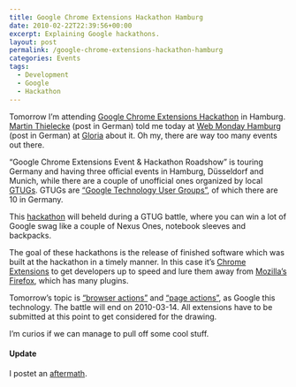 ```yaml
---
title: Google Chrome Extensions Hackathon Hamburg
date: 2010-02-22T22:39:56+00:00
excerpt: Explaining Google hackathons.
layout: post
permalink: /google-chrome-extensions-hackathon-hamburg
categories: Events
tags:
  - Development
  - Google
  - Hackathon
---
```

Tomorrow I’m attending [Google Chrome Extensions Hackathon](https://sites.google.com/site/gchromeevent/home) in Hamburg. [Martin Thielecke](https://www.mthie.com/) (post in German) told me today at [Web Monday Hamburg](http://www.webmontag-hamburg.de/) (post in German) at [Gloria](https://www.yelp.com/biz/gloria-hamburg-2) about it. Oh my, there are way too many events out there.

“Google Chrome Extensions Event & Hackathon Roadshow” is touring Germany and having three official events in Hamburg, Düsseldorf and Munich, while there are a couple of unofficial ones organized by local [GTUGs](https://meetup.com/pro/gdg). GTUGs are [“Google Technology User Groups”](https://meetup.com/pro/gdg), of which there are 10 in Germany.

This [hackathon](https://en.wikipedia.org/wiki/Hackathon) will beheld during a GTUG battle, where you can win a lot of Google swag like a couple of Nexus Ones, notebook sleeves and backpacks.

The goal of these hackathons is the release of finished software which was built at the hackathon in a timely manner. In this case it’s [Chrome Extensions](https://chrome.google.com/webstore/category/extensions) to get developers up to speed and lure them away from [Mozilla’s Firefox](https://www.mozilla.org/en-US/firefox/new/), which has many plugins.

Tomorrow’s topic is [“browser actions”](https://developer.chrome.com/extensions/browserAction) and [“page actions”](https://developer.chrome.com/extensions/pageAction), as Google this technology. The battle will end on 2010-03-14. All extensions have to be submitted at this point to get considered for the drawing.

I’m curios if we can manage to pull off some cool stuff.

#### Update

I postet an [aftermath](/google-chrome-extensions-hackathon-hamburg-aftermath).
